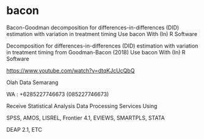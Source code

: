 # bacon
Bacon-Goodman decomposition for differences-in-differences (DID) estimation with variation in treatment timing Use bacon With (In) R Software

Decomposition for differences-in-differences (DID) estimation with variation in treatment timing from Goodman-Bacon (2018) Use bacon With (In) R Software

https://www.youtube.com/watch?v=dtqKJcUcQbQ

Olah Data Semarang

WA : +6285227746673 (085227746673)

Receive Statistical Analysis Data Processing Services Using

SPSS, AMOS, LISREL, Frontier 4.1, EVIEWS, SMARTPLS, STATA

DEAP 2.1, ETC
